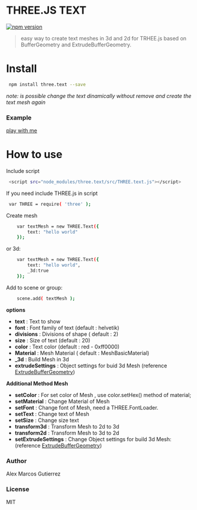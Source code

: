 # THREE.JS TEXT
[![npm version](https://badge.fury.io/js/three.text.svg)](https://badge.fury.io/js/three.text)
> easy way to create text meshes in 3d and 2d for TRHEE.js based on BufferGeometry and ExtrudeBufferGeometry.

# Install

```sh
 npm install three.text --save
```

*note: is possible change the text dinamically without remove and create the text mesh again*

### Example
[play with me](http://jsfiddle.net/ktmpjLjf/14/)
# How to use
Include script

```sh
 <script src="node_modules/three.text/src/THREE.text.js"></script>
```
If you need include THREE.js in script 
```sh
 var THREE = require( 'three' );
```

Create mesh 
```sh
    var textMesh = new THREE.Text({
        text: "hello world"
    }); 
```
or 3d:
```sh
    var textMesh = new THREE.Text({
        text: "hello world",
        _3d:true
    }); 
```

Add to scene or group:
```sh
    scene.add( textMesh );
```
**options**
- **text** : Text to show
- **font** : Font family of text (default : helvetik)
- **divisions** : Divisions of shape ( default : 2)
- **size** : Size of text (default : 20)
- **color** : Text color (default : red - 0xff0000)
- **Material** : Mesh Material ( default : MeshBasicMaterial)
- **_3d** : Build Mesh in 3d
- **extrudeSettings** : Object settings for buid 3d Mesh (reference  [ExtrudeBufferGeometry](https://threejs.org/docs/#api/geometries/ExtrudeBufferGeometry))

**Additional Method Mesh**
- **setColor** : For set color of Mesh , use color.setHex() method of material;
- **setMaterial** : Change Material of Mesh
- **setFont** : Change font of Mesh, need a THREE.FontLoader.
- **setText** : Change text of Mesh
- **setSize** : Change size text
- **transform3d** : Transform Mesh to 2d to 3d
- **transform2d** : Transform Mesh to 3d to 2d
- **setExtrudeSettings** : Change Object settings for build 3d Mesh: (reference  [ExtrudeBufferGeometry](https://threejs.org/docs/#api/geometries/ExtrudeBufferGeometry))


### Author
Alex Marcos Gutierrez
### License
MIT


